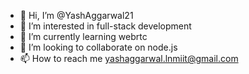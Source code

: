 - 👋 Hi, I’m @YashAggarwal21
- 👀 I’m interested in full-stack development
- 🌱 I’m currently learning webrtc
- 💞️ I’m looking to collaborate on node.js
- 📫 How to reach me yashaggarwal.lnmiit@gmail.com

<!---
YashAggarwal21/YashAggarwal21 is a ✨ special ✨ repository because its `README.md` (this file) appears on your GitHub profile.
You can click the Preview link to take a look at your changes.
--->
